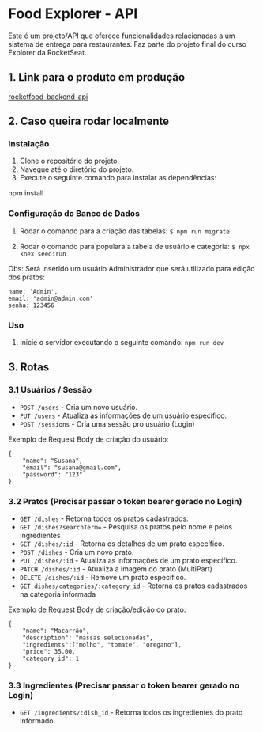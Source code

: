 # Food Explorer - API

Este é um projeto/API que oferece funcionalidades relacionadas a um sistema de entrega para restaurantes. Faz parte do projeto final do curso Explorer da RocketSeat.

## 1. Link para o produto em produção
[rocketfood-backend-api](https://rocketfood-api-ur3w.onrender.com)

## 2. Caso queira rodar localmente

### Instalação

1. Clone o repositório do projeto.
2. Navegue até o diretório do projeto.
3. Execute o seguinte comando para instalar as dependências:

npm install

### Configuração do Banco de Dados

1. Rodar o comando para a criação das tabelas: 
`$ npm run migrate`

2. Rodar o comando para populara a tabela de usuário e categoria: 
`$ npx knex seed:run`

Obs: Será inserido um usuário Administrador que será utilizado para edição dos pratos:
```
name: 'Admin',
email: 'admin@admin.com'
senha: 123456
```

### Uso

1. Inicie o servidor executando o seguinte comando:
`npm run dev`

## 3. Rotas

### 3.1 Usuários / Sessão

- `POST /users` - Cria um novo usuário.
- `PUT /users` - Atualiza as informações de um usuário específico.
- `POST /sessions` - Cria uma sessão pro usuário (Login)

Exemplo de Request Body de criação do usuário:
```
{
	"name": "Susana",
	"email": "susana@gmail.com",
	"password": "123"
}
```

### 3.2 Pratos (Precisar passar o token bearer gerado no Login)

- `GET /dishes` - Retorna todos os pratos cadastrados.
- `GET /dishes?searchTerm=` - Pesquisa os pratos pelo nome e pelos ingredientes
- `GET /dishes/:id` - Retorna os detalhes de um prato específico.
- `POST /dishes` - Cria um novo prato.
- `PUT /dishes/:id` - Atualiza as informações de um prato específico.
- `PATCH /dishes/:id` - Atualiza a imagem do prato (MultiPart)
- `DELETE /dishes/:id` - Remove um prato específico.
- `GET dishes/categories/:category_id` - Retorna os pratos cadastrados na categoria informada

Exemplo de Request Body de criação/edição do prato:
```
{
	"name": "Macarrão",
	"description": "massas selecionadas",
	"ingredients":["molho", "tomate", "oregano"],
	"price": 35.00,
	"category_id": 1
}
```


### 3.3 Ingredientes (Precisar passar o token bearer gerado no Login)
- `GET /ingredients/:dish_id` - Retorna todos os ingredientes do prato informado.




